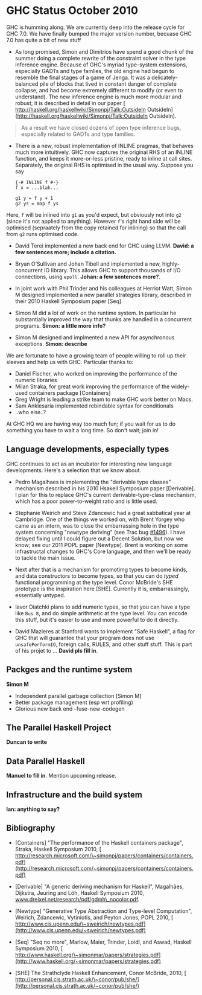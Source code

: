 # GHC Status October 2010



GHC is humming along.  We are currently deep into the release cycle for GHC 7.0.  We have finally bumped the major version number, becuase GHC 7.0 has quite a bit of new stuff


- As long promised, Simon and Dimitrios have spend a good chunk of the summer doing a complete rewrite of the constraint solver in the type inference engine.  Because of GHC's myriad type-system extensions, especially GADTs and type famlies, the old engine had begun to resemble the final stages of a game of Jenga.  It was a delicately-balanced pile of blocks that lived in constant danger of complete collapse, and had become extremely different to modify (or even to understand).  The new inference engine is much more modular and robust; it is described in detail in our paper [
  http://haskell.org/haskellwiki/Simonpj/Talk:OutsideIn OutsideIn](http://haskell.org/haskellwiki/Simonpj/Talk:OutsideIn OutsideIn).  

>
>
> As a result we have closed dozens of open type inference bugs, especially related to GADTs and type families.
>
>

- There is a new, robust implementation of INLINE pragmas, that behaves much more intuitively. GHC now captures the original RHS of an INLINE function, and keeps it more-or-less pristine, ready to inline at call sites.  Separately, the original RHS is optimised in the usual way.  Suppose you say

  ```wiki
  {-# INLINE f #-}
  f x = ...blah...

  g1 y = f y + 1
  g2 ys = map f ys
  ```


Here, `f` will be inlined into `g1` as you'd expect, but obviously not into `g2` (since it's not applied to anything).
However `f`'s right hand side will be optimised (sepraately from the copy retained for inlining) so that the
call from `g2` runs optimised code.


- David Terei implemented a new back end for GHC using LLVM.  **David: a few sentences more; include a citation.**

- Bryan O’Sullivan and Johan Tibell and implemented a new, highly-concurrent IO library. This allows GHC to support thousands of I/O connections, using `epoll`.  **Johan: a few sentences more?**.

- In joint work with Phil Trinder and his colleagues at Herriot Watt, Simon M designed implemented a new parallel strategies library, described in their 2010 Haskell Symposium paper \[Seq\].

- Simon M did a lot of work on the runtime system.  In particular he substantially improved the way that thunks are handled in a concurrent programs.  **Simon: a little more info?**

- Simon M designed and implmented a new API for asynchronous exceptions.  **Simon: describe**


We are fortunate to have a growing team of people willing to roll up their
sleeves and help us with GHC.  Particular thanks to:


- Daniel Fischer, who worked on improving the performance of the numeric libraries
- Milan Straka, for great work improving the performance of the widely-used containers package \[Containers\]
- Greg Wright is leading a strike team to make GHC work better on Macs.
- Sam Anklesaria implemented rebindable syntax for conditionals
- ..who else..?


At GHC HQ we are having way too much fun; if you wait for us to
do something you have to wait a long time.  So don't wait; join in!  


## Language developments, especially types



GHC continues to act as an incubator for interesting new language developments.
Here's a selection that we know about.


- Pedro Magalhaes is implementing the "derivable type classes" mechanism described in his 2010 Hsakell Symposium paper \[Derivable\].  I plan for this to replace GHC's current derivable-type-class mechanism, which has a poor power-to-weight ratio and is little used.

- Stephanie Weirich and Steve Zdancewic had a great sabbatical year at Cambridge.  One of the things we worked on, with Brent Yorgey who came as an intern, was to close the embarrassing hole in the type system concerning "newtype deriving" (see Trac bug [\#1496](https://gitlab.staging.haskell.org/ghc/ghc/issues/1496)).  I have delayed fixing until I could figure out a Decent Solution, but now we know; see our 2011 POPL paper \[Newtype\].  Brent is working on some infrastructal changes to GHC's Core language, and then we'll be ready to tackle the main issue.

- Next after that is a mechanism for promotimg types to become kinds, and data constructors to become types, so that you can do *typed* functional programming at the type level.  Conor McBride's SHE prototype is the inspiration here \[SHE\].  Currently it is, embarrassingly, essentially untyped.  

- Iavor Diatchki plans to add numeric types, so that you can have a type like `Bus 8`, and do simple arithmetic at the type level.  You can encode this stuff, but it's easier to use and more powerful to do it directly.

- David Mazieres at Stanford wants to implement "Safe Haskell", a flag for GHC that will guarantee that your program does not use `unsafePerformIO`, foreign calls, RULES, and other stuff stuff.  This is part of his projet to ... **David pls fill in**.

## Packges and the runtime system



**Simon M**


- Independent parallel garbage collection \[Simon M\]
- Better package management (esp wrt profiling)
- Glorious new back end -fuse-new-codegen

## The Parallel Haskell Project



**Duncan to write**


## Data Parallel Haskell



**Manuel to fill in**.  Mention upcoming release.


## Infrastructure and the build system



**Ian: anything to say?**


## Bibliography


- \[Containers\] "The performance of the Haskell containers package", Straka, Haskell Symposium 2010, [
  http://research.microsoft.com/\~simonpj/papers/containers/containers.pdf](http://research.microsoft.com/~simonpj/papers/containers/containers.pdf)

- \[Derivable\] "A generic deriving mechanism for Haskell", Magalhães, Dijkstra, Jeuring and Löh, Haskell Symposium 2010, www.dreixel.net/research/pdf/gdmh\_nocolor.pdf.

- \[Newtype\] "Generative Type Abstraction and Type-level Computation", Weirich, Zdancewic, Vytiniotis, and Peyton Jones, POPL 2010, [
  http://www.cis.upenn.edu/\~sweirich/newtypes.pdf](http://www.cis.upenn.edu/~sweirich/newtypes.pdf)

- \[Seq\] "Seq no more", Marlow, Maier, Trinder, Loidl, and Aswad, Haskell Symposium 2010, [
  http://www.haskell.org/\~simonmar/papers/strategies.pdf](http://www.haskell.org/~simonmar/papers/strategies.pdf)

- \[SHE\] The Strathclyde Haskell Enhancement, Conor McBride, 2010, [
  http://personal.cis.strath.ac.uk/\~conor/pub/she/](http://personal.cis.strath.ac.uk/~conor/pub/she/)
